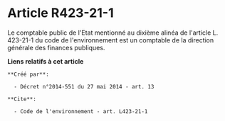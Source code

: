 # Article R423-21-1

Le comptable public de l'Etat mentionné au dixième alinéa de l'article L. 423-21-1 du code de l'environnement est un
comptable de la direction générale des finances publiques.

**Liens relatifs à cet article**

	**Créé par**:

	  - Décret n°2014-551 du 27 mai 2014 - art. 13

	**Cite**:

	  - Code de l'environnement - art. L423-21-1
